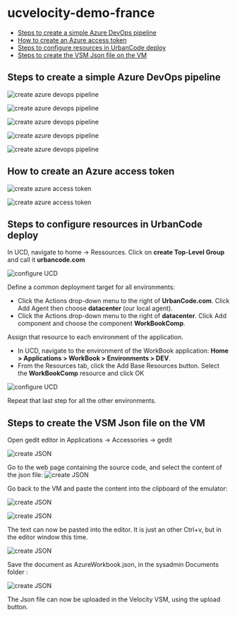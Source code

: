 # ucvelocity-demo-france

* [Steps to create a simple Azure DevOps pipeline](#steps-to-create-a-simple-azure-devOps-pipeline)
* [How to create an Azure access token](#how-to-create-an-azure-access-token)
* [Steps to configure resources in UrbanCode deploy](#steps-to-configure-resources-in-urbancode-deploy)
* [Steps to create the VSM Json file on the VM](#steps-to-create-the-vsm-json-file-on-the-vm)

## Steps to create a simple Azure DevOps pipeline

![create azure devops pipeline](./images/createPipeline.jpg)

![create azure devops pipeline](./images/connectRepo.jpg)

![create azure devops pipeline](./images/SelectRepo.jpg)

![create azure devops pipeline](./images/configurePipeline.jpg)

![create azure devops pipeline](./images/ReviewPipeline.jpg)

## How to create an Azure access token
![create azure access token](./images/azureUserSettings.jpg)

![create azure access token](./images/personalAccessToken.jpg)

## Steps to configure resources in UrbanCode deploy

In UCD, navigate to home -> Ressources.
Click on **create Top-Level Group** and call it **urbancode.com**

![configure UCD](./images/configureUCD-1.jpg)

Define a common deployment target for all environments:
*	Click the Actions drop-down menu to the right of **UrbanCode.com**. Click Add Agent then choose **datacenter** (our local agent).
* Click the Actions drop-down menu to the right of **datacenter**. Click Add component and choose the component **WorkBookComp**.

Assign that resource to each environment of the application.
* In UCD, navigate to the environment of the WorkBook application: **Home > Applications > WorkBook > Environments > DEV**.
* From the Resources tab, click the Add Base Resources button. Select the **WorkBookComp** resource and click OK

![configure UCD](./images/configureUCD-2.jpg)

Repeat that last step for all the other environments.


## Steps to create the VSM Json file on the VM

Open gedit editor in Applications -> Accessories -> gedit

![create JSON](./images/createJson-1.jpg)

Go to the web page containing the source code, and select the content of the json file:
![create JSON](./images/createJson-2.jpg)

Go back to the VM and paste the content into the clipboard of the emulator:

![create JSON](./images/createJson-3.jpg)

![create JSON](./images/createJson-4.jpg)

The text can now be pasted into the editor. It is just an other Ctrl+v, but in the editor window this time.

![create JSON](./images/createJson-5.jpg)

Save the document as AzureWorkbook.json, in the sysadmin Documents folder :

![create JSON](./images/createJson-6.jpg)

The Json file can now be uploaded in the Velocity VSM, using the upload button.
